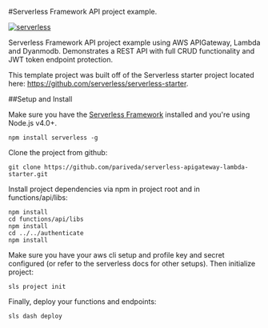 #Serverless Framework API project example.

[![serverless](http://public.serverless.com/badges/v3.svg)](http://www.serverless.com)

Serverless Framework API project example using AWS APIGateway, Lambda and Dyanmodb. Demonstrates a REST API with full CRUD
functionality and JWT token endpoint protection.

This template project was built off of the Serverless starter project located here: https://github.com/serverless/serverless-starter.

##Setup and Install

Make sure you have the [Serverless Framework](http://www.serverless.com) installed and you're using Node.js v4.0+. 
```
npm install serverless -g
```

Clone the project from github:
```
git clone https://github.com/pariveda/serverless-apigateway-lambda-starter.git
```

Install project dependencies via npm in project root and in functions/api/libs:
```
npm install
cd functions/api/libs
npm install
cd ../../authenticate
npm install
```

Make sure you have your aws cli setup and profile key and secret configured (or refer to the serverless docs for other setups). Then initialize project:
```
sls project init
```

Finally, deploy your functions and endpoints:
```
sls dash deploy
```


